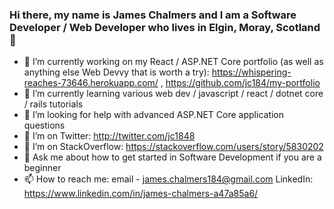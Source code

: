 ### Hi there, my name is James Chalmers and I am a Software Developer / Web Developer who lives in Elgin, Moray, Scotland 👋

<!--
**jc184/jc184** is a ✨ _special_ ✨ repository because its `README.md` (this file) appears on your GitHub profile.

Here are some ideas to get you started:
-->
- 🔭 I’m currently working on my React / ASP.NET Core portfolio (as well as anything else Web Devvy that is worth a try): https://whispering-reaches-73646.herokuapp.com/ , https://github.com/jc184/my-portfolio
- 🌱 I’m currently learning various web dev / javascript / react / dotnet core / rails tutorials
- 🤔 I’m looking for help with advanced ASP.NET Core application questions
- 🤔 I’m on Twitter: http://twitter.com/jc1848
- 🤔 I’m on StackOverflow: https://stackoverflow.com/users/story/5830202
- 💬 Ask me about how to get started in Software Development if you are a beginner
- 📫 How to reach me: email - <james.chalmers184@gmail.com> LinkedIn: https://www.linkedin.com/in/james-chalmers-a47a85a6/

